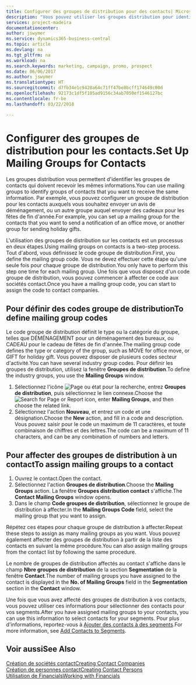 ```yaml
---
title: Configurer des groupes de distribution pour des contacts| Microsoft Docs
description: "Vous pouvez utiliser les groupes distribution pour identifier les groupes contacts qui doivent recevoir les mêmes informations, par exemple, pour une campagne marketing ou une promotion."
services: project-madeira
documentationcenter: 
author: jswymer
ms.service: dynamics365-business-central
ms.topic: article
ms.devlang: na
ms.tgt_pltfrm: na
ms.workload: na
ms.search.keywords: marketing, campaign, promo, prospect
ms.date: 06/06/2017
ms.author: jswymer
ms.translationtype: HT
ms.sourcegitcommit: d7fb34e1c9428a64c71ff47be8bcff174649c00d
ms.openlocfilehash: 92173c1df5f105ad9156c34ab7050ef1546127bc
ms.contentlocale: fr-be
ms.lasthandoff: 03/22/2018

---
```

# <a name="set-up-mailing-groups-for-contacts"></a><span data-ttu-id="f46d6-103">Configurer des groupes de distribution pour les contacts.</span><span class="sxs-lookup"><span data-stu-id="f46d6-103">Set Up Mailing Groups for Contacts</span></span>
<span data-ttu-id="f46d6-104">Les groupes distribution vous permettent d'identifier les groupes de contacts qui doivent recevoir les mêmes informations.</span><span class="sxs-lookup"><span data-stu-id="f46d6-104">You can use mailing groups to identify groups of contacts that you want to receive the same information.</span></span> <span data-ttu-id="f46d6-105">Par exemple, vous pouvez configurer un groupe de distribution pour les contacts auxquels vous souhaitez envoyer un avis de déménagement, ou un autre groupe auquel envoyer des cadeaux pour les fêtes de fin d'année.</span><span class="sxs-lookup"><span data-stu-id="f46d6-105">For example, you can set up a mailing group for the contacts that you want to send a notification of an office move, or another group for sending holiday gifts.</span></span>

<span data-ttu-id="f46d6-106">L'utilisation des groupes de distribution sur les contacts est un processus en deux étapes.</span><span class="sxs-lookup"><span data-stu-id="f46d6-106">Using mailing groups on contacts is a two-step process.</span></span> <span data-ttu-id="f46d6-107">Tout d'abord, vous définissez le code groupe de distribution.</span><span class="sxs-lookup"><span data-stu-id="f46d6-107">First, you define the mailing group code.</span></span> <span data-ttu-id="f46d6-108">Vous ne devez effectuer cette étape qu'une seule fois pour chaque groupe de distribution.</span><span class="sxs-lookup"><span data-stu-id="f46d6-108">You only have to perform this step one time for each mailing group.</span></span> <span data-ttu-id="f46d6-109">Une fois que vous disposez d'un code groupe de distribution, vous pouvez commencer à affecter ce code aux sociétés contact.</span><span class="sxs-lookup"><span data-stu-id="f46d6-109">Once you have a mailing group code, you can start to assign the code to contact companies.</span></span>

## <a name="to-define-mailing-group-codes"></a><span data-ttu-id="f46d6-110">Pour définir des codes groupe de distribution</span><span class="sxs-lookup"><span data-stu-id="f46d6-110">To define mailing group codes</span></span>
<span data-ttu-id="f46d6-111">Le code groupe de distribution définit le type ou la catégorie du groupe, telles que DÉMÉNAGEMENT pour un déménagement des bureaux, ou CADEAU pour le cadeau de fêtes de fin d'année.</span><span class="sxs-lookup"><span data-stu-id="f46d6-111">The mailing group code defines the type or category of the group, such as MOVE for office move, or GIFT for holiday gift.</span></span> <span data-ttu-id="f46d6-112">Vous pouvez disposer de plusieurs codes secteur d'activité.</span><span class="sxs-lookup"><span data-stu-id="f46d6-112">You can have several industry group codes.</span></span> <span data-ttu-id="f46d6-113">Pour définir les groupes de distribution, utilisez la fenêtre **Groupes de distribution**.</span><span class="sxs-lookup"><span data-stu-id="f46d6-113">To define the industry groups, you use the **Mailing Groups** window.</span></span>

1. <span data-ttu-id="f46d6-114">Sélectionnez l'icône ![Page ou état pour la recherche](media/ui-search/search_small.png "Page ou état pour la recherche"), entrez **Groupes de distribution**, puis sélectionnez le lien connexe.</span><span class="sxs-lookup"><span data-stu-id="f46d6-114">Choose the ![Search for Page or Report](media/ui-search/search_small.png "Search for Page or Report icon") icon, enter **Mailing Groups**, and then choose the related link.</span></span>
2. <span data-ttu-id="f46d6-115">Sélectionnez l'action **Nouveau**, et entrez un code et une désignation.</span><span class="sxs-lookup"><span data-stu-id="f46d6-115">Choose the **New** action, and fill in a code and description.</span></span> <span data-ttu-id="f46d6-116">Vous pouvez saisir pour le code un maximum de 11 caractères, et toute combinaison de chiffres et des lettres.</span><span class="sxs-lookup"><span data-stu-id="f46d6-116">The code can be a maximum of 11 characters, and can be any combination of numbers and letters.</span></span>

## <a name="AssignMailGroupContact"></a> <span data-ttu-id="f46d6-117">Pour affecter des groupes de distribution à un contact</span><span class="sxs-lookup"><span data-stu-id="f46d6-117">To assign mailing groups to a contact</span></span>
1. <span data-ttu-id="f46d6-118">Ouvrez le contact.</span><span class="sxs-lookup"><span data-stu-id="f46d6-118">Open the contact.</span></span>
2. <span data-ttu-id="f46d6-119">Sélectionnez l'action **Groupes de distribution**.</span><span class="sxs-lookup"><span data-stu-id="f46d6-119">Choose the **Mailing Groups** action.</span></span> <span data-ttu-id="f46d6-120">La fenêtre **Groupes distribution contact** s'affiche.</span><span class="sxs-lookup"><span data-stu-id="f46d6-120">The **Contact Mailing Groups** window opens.</span></span>
3. <span data-ttu-id="f46d6-121">Dans le champ **Code groupes de distribution**, sélectionnez le groupe de distribution à affecter.</span><span class="sxs-lookup"><span data-stu-id="f46d6-121">In the **Mailing Groups Code** field, select the mailing group that you want to assign.</span></span>

<span data-ttu-id="f46d6-122">Répétez ces étapes pour chaque groupe de distribution à affecter.</span><span class="sxs-lookup"><span data-stu-id="f46d6-122">Repeat these steps to assign as many mailing groups as you want.</span></span> <span data-ttu-id="f46d6-123">Vous pouvez également affecter des groupes de distribution à partir de la liste des contacts en suivant la même procédure.</span><span class="sxs-lookup"><span data-stu-id="f46d6-123">You can also assign mailing groups from the contact list by following the same procedure.</span></span>

<span data-ttu-id="f46d6-124">Le nombre de groupes de distribution affectés au contact s'affiche dans le champ **Nbre groupes de distribution** de la section **Segmentation** de la fenêtre **Contact**.</span><span class="sxs-lookup"><span data-stu-id="f46d6-124">The number of mailing groups you have assigned to the contact is displayed in the **No. of Mailing Groups** field in the **Segmentation** section in the **Contact** window.</span></span>

<span data-ttu-id="f46d6-125">Une fois que vous avez affecté des groupes de distribution à vos contacts, vous pouvez utiliser ces informations pour sélectionner des contacts pour vos segments.</span><span class="sxs-lookup"><span data-stu-id="f46d6-125">After you have assigned mailing groups to your contacts, you can use this information to select contacts for your segments.</span></span> <span data-ttu-id="f46d6-126">Pour plus d'informations, reportez-vous à [Ajouter des contacts à des segments](marketing-add-contact-segment.md).</span><span class="sxs-lookup"><span data-stu-id="f46d6-126">For more information, see [Add Contacts to Segments](marketing-add-contact-segment.md).</span></span>

## <a name="see-also"></a><span data-ttu-id="f46d6-127">Voir aussi</span><span class="sxs-lookup"><span data-stu-id="f46d6-127">See Also</span></span>
[<span data-ttu-id="f46d6-128">Création de sociétés contact</span><span class="sxs-lookup"><span data-stu-id="f46d6-128">Creating Contact Companies</span></span>](marketing-create-contact-companies.md)  
[<span data-ttu-id="f46d6-129">Création de personnes contact</span><span class="sxs-lookup"><span data-stu-id="f46d6-129">Creating Contact Persons</span></span>](marketing-create-contact-persons.md)  
[<span data-ttu-id="f46d6-130">Utilisation de Financials</span><span class="sxs-lookup"><span data-stu-id="f46d6-130">Working with Financials</span></span>](ui-work-product.md)

